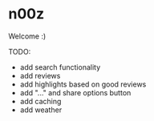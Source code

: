 # n00z

Welcome :)

TODO:

- add search functionality
- add reviews
- add highlights based on good reviews
- add "..." and share options button
- add caching
- add weather
